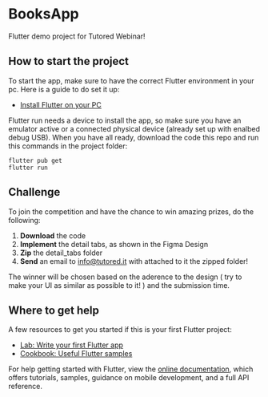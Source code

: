 # BooksApp

Flutter demo project for Tutored Webinar!
## How to start the project

To start the app, make sure to have the correct Flutter environment in your pc.
Here is a guide to do set it up:
- [Install Flutter on your PC](https://flutter.dev/docs/get-started/install)

Flutter run needs a device to install the app, so make sure you have an emulator active or a connected physical device (already set up with enalbed debug USB).
When you have all ready, download the code this repo and run this commands in the project folder:

```
flutter pub get
flutter run
```

## Challenge
To join the competition and have the chance to win amazing prizes, do the following:

1) **Download** the code
2) **Implement** the detail tabs, as shown in the Figma Design
3) **Zip** the detail_tabs folder
4) **Send** an email to info@tutored.it with attached to it the zipped folder!

The winner will be chosen based on the aderence to the design ( try to make your UI as similar as possible to it! ) and the submission time.

## Where to get help
A few resources to get you started if this is your first Flutter project:

- [Lab: Write your first Flutter app](https://flutter.dev/docs/get-started/codelab)
- [Cookbook: Useful Flutter samples](https://flutter.dev/docs/cookbook)

For help getting started with Flutter, view the
[online documentation](https://flutter.dev/docs), which offers tutorials,
samples, guidance on mobile development, and a full API reference.



